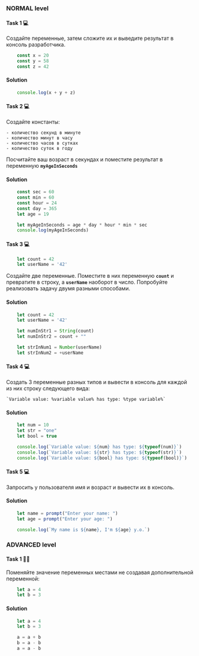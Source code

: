 ### NORMAL level

#### Task 1 💻

Создайте переменные, затем сложите их и выведите результат в консоль разработчика.

```javascript
    const x = 20
    const y = 58
    const z = 42
```

#### Solution

```javascript
    console.log(x + y + z)
```



#### Task 2 💻

Создайте константы:

    - количество секунд в минуте
    - количество минут в часу
    - количество часов в сутках
    - количество суток в году
    
Посчитайте ваш возраст в секундах и поместите результат в переменную **`myAgeInSeconds`**

#### Solution

```javascript
    const sec = 60
    const min = 60
    const hour = 24
    const day = 365
    let age = 19

    let myAgeInSeconds = age * day * hour * min * sec
    console.log(myAgeInSeconds)
```



#### Task 3 💻

```javascript
    let count = 42
    let userName = '42'
```

Создайте две переменные. Поместите в них переменную **`count`** и превратите в строку, а **`userName`** наоборот в число. Попробуйте реализовать задачу двумя разными способами.

#### Solution

```javascript
    let count = 42
    let userName = '42'

    let numInStr1 = String(count)
    let numInStr2 = count + ""

    let strInNum1 = Number(userName)
    let strInNum2 = +userName
```



#### Task 4 💻
    
Создать 3 переменные разных типов и вывести в консоль для каждой из них строку следующего вида:    

    `Variable value: %variable value% has type: %type variable%`

#### Solution

```javascript
    let num = 10
    let str = "one"
    let bool = true

    console.log(`Variable value: ${num} has type: ${typeof(num)}`)
    console.log(`Variable value: ${str} has type: ${typeof(str)}`)
    console.log(`Variable value: ${bool} has type: ${typeof(bool)}`)
```



#### Task 5 💻

Запросить у пользователя имя и возраст и вывести их в консоль.

#### Solution

```javascript
    let name = prompt("Enter your name: ")
    let age = prompt("Enter your age: ")

    console.log(`My name is ${name}, I'm ${age} y.o.`)
```



### ADVANCED level

#### Task 1 👨‍🏫 

Поменяйте значение переменных местами не создавая дополнительной переменной:

```javascript
    let a = 4
    let b = 3
```

#### Solution

```javascript
    let a = 4
    let b = 3

    a = a + b
    b = a - b
    a = a - b
```